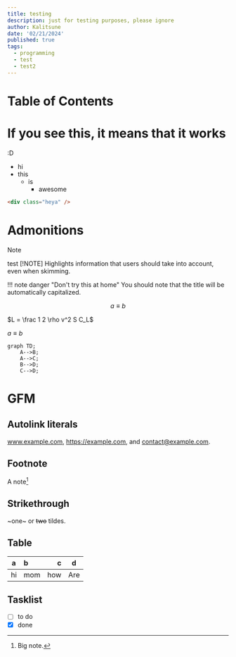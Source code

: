 ```yaml
---
title: testing
description: just for testing purposes, please ignore
author: Kalitsune
date: '02/21/2024'
published: true
tags:
  - programming
  - test
  - test2
---
```


# Table of Contents

# If you see this, it means that it works

:D

- hi
- this
  - is
    - awesome

```html
<div class="heya" />
```
# Admonitions
> [!NOTE]
> test
> [!NOTE]
> Highlights information that users should take into account, even when skimming.

!!! note danger "Don't try this at home"
You should note that the title will be automatically capitalized.

$$
a \equiv b
$$


$L = \frac 1  2 \rho v^2 S C_L$

$a \equiv b$

```mermaid
graph TD;
    A-->B;
    A-->C;
    B-->D;
    C-->D;
```

# GFM

## Autolink literals

www.example.com, https://example.com, and contact@example.com.

## Footnote

A note[^1]

[^1]: Big note.

## Strikethrough

~one~ or ~~two~~ tildes.

## Table

| a   | b   |   c |  d  |
| --- | :-- | --: | :-: |
| hi  | mom | how | Are |

## Tasklist

- [ ] to do
- [x] done
